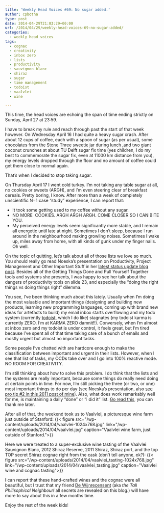```yaml
---
title: 'Weekly Head Voices #69: No sugar added.'
author: cpbotha
type: post
date: 2014-04-29T21:03:29+00:00
url: /2014/04/29/weekly-head-voices-69-no-sugar-added/
categories:
  - weekly head voices
tags:
  - cognac
  - creativity
  - inbox zero
  - lists
  - productivity
  - sauvignon blanc
  - shiraz
  - sugar
  - time management
  - todoist
  - vaalvlei
  - wine

---
```

This time, the head voices are echoing the span of time ending strictly on Sunday, April 27 at 23:59.

I have to break my rule and reach through past the start of that week however. On Wednesday April 16 I had quite a heavy sugar crash. After about 12 cups of coffee, each with a spoon of sugar (as per usual), some chocolates from the Stone Three sweetie jar during lunch ,and two giant coconut crunches at about TU Delft sugar fix time (yes children, I do my best to commemorate the sugar fix, even at 11000 km distance from you), my energy levels dropped through the floor and no amount of coffee could get them close to normal again.

That’s when I decided to stop taking sugar.

On Thursday April 17 I went cold turkey. I’m not taking any table sugar at all, no cookies or sweets (ARGH), and I’m even steering clear of breakfast cereals. Pretty boring, I know. After more than a week of completely unscientific N=1 case “study” experience, I can report that:

  * It took some getting used to my coffee without any sugar.
  * NO MORE  COOKIES. ARGH ARGH ARGH. COME CLOSER SO I CAN BITE YOU.
  * My perceived energy levels seem significantly more stable, and I remain all energetic until late at night. Sometimes I don’t sleep, because I run around in the neighbourhood making growling noises. Sometimes I wake up, miles away from home, with all kinds of gunk under my finger nails. Oh well.

On the topic of quitting, let’s talk about all of those lists we love so much. You should really go read Noeska’s presentation on Productivity, Project Management and Other Important Stuff in her [latest status update blog post][1]. Besides all of the Getting Things Done and Pull Yourself Together tools and systems she presents, I was happy to see her talk about the dangers of productivity tools on slide 23, and especially the “doing the right things vs doing things right” dilemma.

You see, I’ve been thinking much about this lately. Usually when I’m doing the most valuable and important things (designing and building new products, learning new programming languages, coming up with brand new ideas for artefacts to build) my email inbox starts overflowing and my todo system (currently [todoist][2], which I do like) stagnates (my todoist karma is currently ZERO. I’m at KARMA ZERO damnit!!). Conversely, when I’m almost at inbox zero and my todoist is under control, it feels great, but I’m tired because I’ve spent all of that time taking care of a bunch of emails and mostly urgent but almost no important tasks.

Some people I’ve chatted with are hardcore enough to make the classification between important and urgent in their lists. However, when I see that list of tasks, my OCDs take over and I go into 100% reactive mode. NO ROOM FOR CREATIVITY.

I’m still thinking about how to solve this problem. I do think that the lists and the systems are really important, because some things do really need doing at certain points in time. For now, I’m still picking the three (or two, or one) most important things to do per day (see Noeska’s presentation, also [see pro tip #2 in this 2011 post of mine][3]). Also, what does work remarkably well for me, is maintaining a daily “done” or “I did it” list. [Go read this][4], you can thank me later.

After all of that, the weekend took us to Vaalvlei, a picturesque wine farm just outside of Stanford:
{{< figure src="/wp-content/uploads/2014/04/vaalvlei-1024x768.jpg" link="/wp-content/uploads/2014/04/vaalvlei.jpg" caption="Vaalvlei wine farm, just outside of Stanford.">}} 

Here we were treated to a super-exclusive wine tasting of the Vaalvlei Sauvignon Blanc, 2012 Shiraz Reserve, 2011 Shiraz, Shiraz port, and the top TOP secret Shiraz cognac right from the cask (don’t tell anyone, ok?):
{{< figure src="/wp-content/uploads/2014/04/vaalvlei_tasting-1024x768.jpg" link="/wp-content/uploads/2014/04/vaalvlei_tasting.jpg" caption="Vaalvlei wine and cognac tasting">}} 

I can report that these hand-crafted wines and the cognac were all beautiful, but I trust that my friend [De Wijnrecensent][5] (aka _the Tall Philisophical Neighbour!_ all secrets are revealed on this blog.) will have more to say about this in a few months time.

Enjoy the rest of the week kids!

 [1]: http://noeskasmit.com/weekly-status-update-3/ "Noeska's Weekly Status Update #3"
 [2]: http://todoist.com/ "todoist website"
 [3]: /2011/02/19/on-the-importance-of-taking-notes-weekly-head-voices-38/ "old blog post: write down most important things to do each day"
 [4]: http://jamesaltucher.quora.com/The-I-Did-List-%E2%80%93-I-Did-It "Altucher: I did it list."
 [5]: http://dewijnrecensent.nl/ "De Wijnrecensent"
